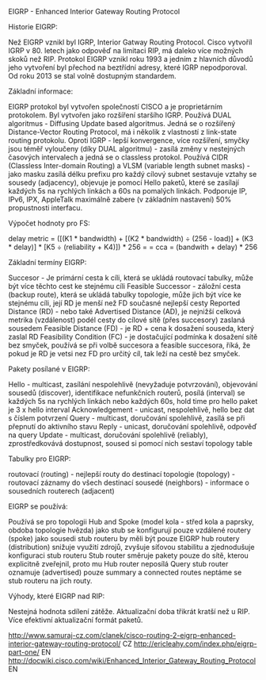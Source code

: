 EIGRP - Enhanced Interior Gateway Routing Protocol

Historie EIGRP:

Než EIGRP vznikl byl IGRP, Interior Gatway Routing Protocol. Cisco vytvoříl IGRP v 80. letech jako odpověď 
na limitaci RIP, má daleko více možných skoků než RIP. Protokol EIGRP vznikl roku 1993 a jedním z hlavních důvodů jeho vytvoření byl
přechod na beztřídní adresy, které IGRP nepodporoval. Od roku 2013 se stal volně dostupným standardem.

Základní informace:

EIGRP protokol byl vytvořen společností CISCO a je proprietárním protokolem. 
Byl vytvořen jako rozšíření staršího IGRP.
Používá DUAL algoritmus - Diffusing Update based algoritmus. 
Jedná se o rozšířený Distance-Vector Routing Protocol, má i několik z vlastností z link-state routing protokolu. 
Oproti IGRP - lepší konvergence, více rozšíření, smyčky jsou téměř vyloučeny (díky DUAL algoritmu) - zasílá změny v nestejných časových
intervalech a jedná se o classless protokol. 
Používá CIDR (Classless Inter-domain Routing) a VLSM (variable length subnet masks) - jako masku zasílá délku prefixu pro každý cílový 
subnet sestavuje vztahy se sousedy (adjacency), objevuje je pomocí Hello paketů, které se zasílají každých 5s na
rychlých linkách a 60s na pomalých linkách. 
Podporuje IP, IPv6, IPX, AppleTalk maximálně zabere (v základním nastavení) 50% propustnosti interfacu.

Výpočet hodnoty pro FS:

delay metric = ([(K1 * bandwidth) + [(K2 * bandwidth) ÷ (256 - load)] + (K3 * delay)] * [K5 ÷ (reliability + K4)]) * 256 = 
= cca = (bandwith + delay) * 256

Základní termíny EIGRP:

Succesor - Je primární cesta k cíli, která se ukládá routovací tabulky, může být více těchto cest ke stejnému cíli 
Feasible Successor - záložní cesta (backup route), která se ukládá tabulky topologie, může jich být více ke 
stejnému cíli, její RD je menší než FD současné nejlepší cesty 
Reported Distance (RD) - nebo také Advertised Distance (AD), 
je nejnižší celková metrika (vzdálenost) podél cesty do cílové sítě (přes succesory) zaslaná sousedem 
Feasible Distance (FD) - je RD + cena k dosažení souseda, který zaslal RD 
Feasibility Condition (FC) - je dostačující 
podmínka k dosažení sítě bez smyček, používá se při volbě succesora a feasible succesora, říká, že pokud je RD je vetsi nez 
FD pro určitý cíl, tak leží na cestě bez smyček.


Pakety posílané v EIGRP:

Hello - multicast, zasílání nespolehlivě (nevyžaduje potvrzování), objevování sousedů (discover), identifikace nefunkčních routerů, 
posílá (interval) se každých 5s na rychlých linkách nebo každých 60s, hold time pro hello paket je 3 x hello interval
Acknowledgement - unicast, nespolehlivě, hello bez dat s číslem potvrzení
Query - multicast, doručování spolehlivě, zasílá se při přepnutí do aktivního stavu
Reply - unicast, doručování spolehlivě, odpověď na query
Update - multicast, doručování spolehlivě (reliably), zprostředkovává dostupnost, soused si pomocí nich sestaví topology table

Tabulky pro EIGRP:

routovací (routing) - nejlepší routy do destinací
topologie (topology) - routovací záznamy do všech destinací
sousedé (neighbors) - informace o sousedních routerech (adjacent)

EIGRP se používá:

Používá se pro topologii Hub and Spoke (model kola - střed kola a paprsky, obdoba topologie hvězda)
jako stub se konfigurují pouze vzdálené routery (spoke) jako sousedi stub routeru by měli být pouze EIGRP hub 
routery (distribution) snižuje využití zdrojů, zvyšuje síťovou stabilitu a zjednodušuje konfiguraci stub routeru
Stub router směruje pakety pouze do sítě, kterou explicitně zveřejnil, proto mu Hub router neposílá Query
stub router oznamuje (advertised) pouze summary a connected routes neptáme se stub routeru na jich routy.

Výhody, které EIGRP nad RIP:

Nestejná hodnota sdílení zátěže.
Aktualizační doba třikrát kratší než u RIP.
Více efektivní aktualizační formát paketů.

http://www.samuraj-cz.com/clanek/cisco-routing-2-eigrp-enhanced-interior-gateway-routing-protocol/ CZ
http://ericleahy.com/index.php/eigrp-part-one/ EN
http://docwiki.cisco.com/wiki/Enhanced_Interior_Gateway_Routing_Protocol EN


